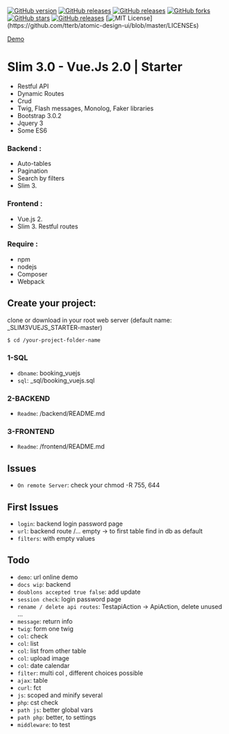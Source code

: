 [![GitHub version](https://img.shields.io/badge/version-build-green)](version-build-green)
[![GitHub releases](https://img.shields.io/badge/release-v0.9.1-blue)](https://img.shields.io/badge/release-v0.9.1-blue)
[![GitHub releases](https://img.shields.io/badge/issues-9-green)](https://img.shields.io/badge/issues-9-green)
[![GitHub forks](https://img.shields.io/github/forks/vincseize/_PAGINATION)](https://github.com/vincseize/_PAGINATION/network)
[![GitHub stars](https://img.shields.io/github/stars/vincseize/_PAGINATION)](https://github.com/vincseize/_PAGINATION/stargazers)
[![GitHub releases](https://img.shields.io/badge/zipped-770ko-yellow)](https://img.shields.io/badge/zipped-770ko-yellow)
[![MIT License](https://img.shields.io/apm/l/atomic-design-ui.svg?)](https://github.com/tterb/atomic-design-ui/blob/master/LICENSEs)
<!-- [![GitHub issues](https://img.shields.io/github/issues/vincseize/_PAGINATION)](https://github.com/vincseize/_PAGINATION/issues) -->

[Demo](http://51.38.186.165/_SLIM3VUEJS_STARTER-master/?target=_blank)

# Slim 3.0 - Vue.Js 2.0 | Starter 

- Restful API
- Dynamic Routes
- Crud
- Twig, Flash messages, Monolog, Faker libraries
- Bootstrap 3.0.2
- Jquery 3
- Some ES6 

### Backend : 

- Auto-tables
- Pagination
- Search by filters
- Slim 3.

### Frontend : 

- Vue.js 2.
- Slim 3. Restful routes

### Require : 

- npm
- nodejs
- Composer
- Webpack

## Create your project:

clone or download in your root web server
(default name: _SLIM3VUEJS_STARTER-master)

```sh
$ cd /your-project-folder-name
```

### 1-SQL

* `dbname`: booking_vuejs
* `sql`: _sql/booking_vuejs.sql

### 2-BACKEND

* `Readme`: /backend/README.md

### 3-FRONTEND

* `Readme`: /frontend/README.md

## Issues
* `On remote Server`: check your chmod -R 755, 644 

## First Issues

* `login`: backend login password page
* `url`: backend route /... empty -> to first table find in db as default
* `filters`: with empty values

## Todo

* `demo`: url online demo
* `docs wip`: backend
* `doublons accepted true false`: add update
* `session check`: login password page
* `rename / delete api routes`: TestapiAction -> ApiAction, delete unused ...
* `message`: return info
* `twig`: form one twig
* `col`: check
* `col`: list 
* `col`: list from other table
* `col`: upload image
* `col`: date calendar
* `filter`: multi col , different choices possible
* `ajax`: table
* `curl`: fct
* `js`: scoped and minify several
* `php`: cst check
* `path js`: better global vars
* `path php`: better, to settings
* `middleware`: to test

<!-- ## Changelog

* `npm by`: npm install -g auto-changelog / https://github.com/todo -->

